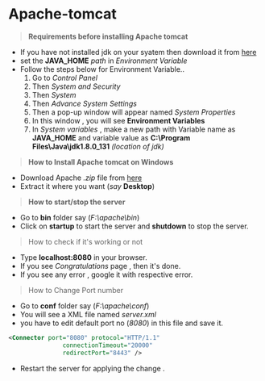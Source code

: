 # Apache-tomcat
> **Requirements before installing Apache tomcat**
- If you have not installed jdk on your syatem then download it from [here](http://www.oracle.com/technetwork/java/javase/downloads/jdk9-downloads-3848520.html)
- set the **JAVA_HOME** *path* in *Environment Variable*
- Follow the steps below for Environment Variable..
	1. Go to *Control Panel*
	2. Then *System and Security*
	3. Then *System*
	4. Then *Advance System Settings*
	5. Then a pop-up window will appear named *System Properties*
	6. In this window , you will see **Environment Variables**
	7. In *System variables* , make a new path with Variable name as **JAVA_HOME** and variable value as **C:\Program Files\Java\jdk1.8.0_131** *(location of jdk)* 
> **How to Install Apache tomcat on Windows**
- Download Apache *.zip* file from [here](https://tomcat.apache.org/download-90.cgi)
- Extract it where you want (*say* **Desktop**)
> **How to start/stop the server**
- Go to **bin** folder  say (*F:\apache\bin*)
- Click on **startup** to start the server and **shutdown** to stop the server.
> How to check if it's working or not
- Type **localhost:8080** in your browser.
- If you see *Congratulations* page , then it's done.
- If you see any error , google it with respective error.
> How to Change Port number
- Go to **conf** folder  say (*F:\apache\conf*)
- You will see a XML file named *server.xml*
- you have to edit default port no (*8080*) in this file and save it.
```xml
<Connector port="8080" protocol="HTTP/1.1"
               connectionTimeout="20000"
               redirectPort="8443" />
  ```
  - Restart the server for applying the change .